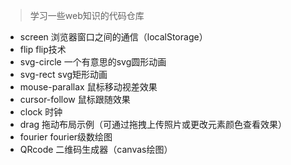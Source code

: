 > 学习一些web知识的代码仓库

- screen 浏览器窗口之间的通信（localStorage）
- flip flip技术
- svg-circle 一个有意思的svg圆形动画
- svg-rect svg矩形动画
- mouse-parallax 鼠标移动视差效果
- cursor-follow 鼠标跟随效果
- clock 时钟
- drag 拖动布局示例（可通过拖拽上传照片或更改元素颜色查看效果）
- fourier fourier级数绘图
- QRcode 二维码生成器（canvas绘图）